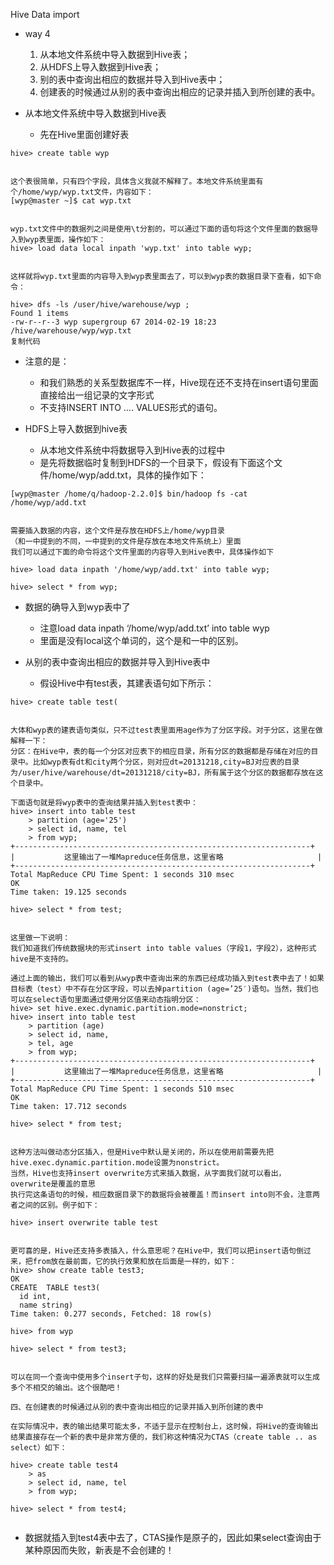 Hive Data import

* way 4
  1. 从本地文件系统中导入数据到Hive表；
  2. 从HDFS上导入数据到Hive表；
  3. 别的表中查询出相应的数据并导入到Hive表中；
  4. 创建表的时候通过从别的表中查询出相应的记录并插入到所创建的表中。


* 从本地文件系统中导入数据到Hive表
  * 先在Hive里面创建好表
 
```
hive> create table wyp


这个表很简单，只有四个字段，具体含义我就不解释了。本地文件系统里面有个/home/wyp/wyp.txt文件，内容如下：
[wyp@master ~]$ cat wyp.txt


wyp.txt文件中的数据列之间是使用\t分割的，可以通过下面的语句将这个文件里面的数据导入到wyp表里面，操作如下：
hive> load data local inpath 'wyp.txt' into table wyp;


这样就将wyp.txt里面的内容导入到wyp表里面去了，可以到wyp表的数据目录下查看，如下命令：

hive> dfs -ls /user/hive/warehouse/wyp ;
Found 1 items
-rw-r--r--3 wyp supergroup 67 2014-02-19 18:23 /hive/warehouse/wyp/wyp.txt
复制代码

```

* 注意的是：
  * 和我们熟悉的关系型数据库不一样，Hive现在还不支持在insert语句里面直接给出一组记录的文字形式
  * 不支持INSERT INTO …. VALUES形式的语句。

* HDFS上导入数据到hive表
  * 从本地文件系统中将数据导入到Hive表的过程中 
  * 是先将数据临时复制到HDFS的一个目录下，假设有下面这个文件/home/wyp/add.txt，具体的操作如下：

```
[wyp@master /home/q/hadoop-2.2.0]$ bin/hadoop fs -cat /home/wyp/add.txt


需要插入数据的内容，这个文件是存放在HDFS上/home/wyp目录
（和一中提到的不同，一中提到的文件是存放在本地文件系统上）里面
我们可以通过下面的命令将这个文件里面的内容导入到Hive表中，具体操作如下

hive> load data inpath '/home/wyp/add.txt' into table wyp;

hive> select * from wyp;

```

* 数据的确导入到wyp表中了
  * 注意load data inpath ‘/home/wyp/add.txt’ into table wyp
  * 里面是没有local这个单词的，这个是和一中的区别。


* 从别的表中查询出相应的数据并导入到Hive表中
  * 假设Hive中有test表，其建表语句如下所示：

```
hive> create table test(


大体和wyp表的建表语句类似，只不过test表里面用age作为了分区字段。对于分区，这里在做解释一下：
分区：在Hive中，表的每一个分区对应表下的相应目录，所有分区的数据都是存储在对应的目录中。比如wyp表有dt和city两个分区，则对应dt=20131218,city=BJ对应表的目录为/user/hive/warehouse/dt=20131218/city=BJ，所有属于这个分区的数据都存放在这个目录中。

下面语句就是将wyp表中的查询结果并插入到test表中：
hive> insert into table test
    > partition (age='25')
    > select id, name, tel
    > from wyp;
+------------------------------------------------------------------+
|           这里输出了一堆Mapreduce任务信息，这里省略                     |
+------------------------------------------------------------------+
Total MapReduce CPU Time Spent: 1 seconds 310 msec
OK
Time taken: 19.125 seconds

hive> select * from test;


这里做一下说明：
我们知道我们传统数据块的形式insert into table values（字段1，字段2），这种形式hive是不支持的。

通过上面的输出，我们可以看到从wyp表中查询出来的东西已经成功插入到test表中去了！如果目标表（test）中不存在分区字段，可以去掉partition (age=’25′)语句。当然，我们也可以在select语句里面通过使用分区值来动态指明分区：
hive> set hive.exec.dynamic.partition.mode=nonstrict;
hive> insert into table test
    > partition (age)
    > select id, name,
    > tel, age
    > from wyp;
+------------------------------------------------------------------+
|           这里输出了一堆Mapreduce任务信息，这里省略                     |
+------------------------------------------------------------------+
Total MapReduce CPU Time Spent: 1 seconds 510 msec
OK
Time taken: 17.712 seconds

hive> select * from test;


这种方法叫做动态分区插入，但是Hive中默认是关闭的，所以在使用前需要先把hive.exec.dynamic.partition.mode设置为nonstrict。
当然，Hive也支持insert overwrite方式来插入数据，从字面我们就可以看出，overwrite是覆盖的意思
执行完这条语句的时候，相应数据目录下的数据将会被覆盖！而insert into则不会，注意两者之间的区别。例子如下：

hive> insert overwrite table test


更可喜的是，Hive还支持多表插入，什么意思呢？在Hive中，我们可以把insert语句倒过来，把from放在最前面，它的执行效果和放在后面是一样的，如下：
hive> show create table test3;
OK
CREATE  TABLE test3(
  id int,
  name string)
Time taken: 0.277 seconds, Fetched: 18 row(s)

hive> from wyp

hive> select * from test3;


可以在同一个查询中使用多个insert子句，这样的好处是我们只需要扫描一遍源表就可以生成多个不相交的输出。这个很酷吧！

四、在创建表的时候通过从别的表中查询出相应的记录并插入到所创建的表中

在实际情况中，表的输出结果可能太多，不适于显示在控制台上，这时候，将Hive的查询输出结果直接存在一个新的表中是非常方便的，我们称这种情况为CTAS（create table .. as select）如下：

hive> create table test4
    > as
    > select id, name, tel
    > from wyp;

hive> select * from test4;


```

* 数据就插入到test4表中去了，CTAS操作是原子的，因此如果select查询由于某种原因而失败，新表是不会创建的！
